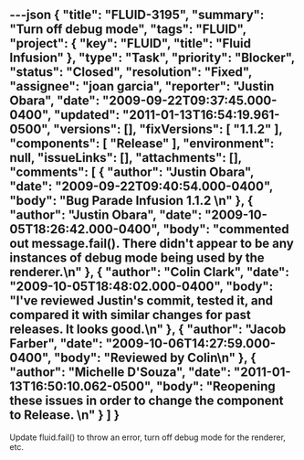 ---json
{
  "title": "FLUID-3195",
  "summary": "Turn off debug mode",
  "tags": "FLUID",
  "project": {
    "key": "FLUID",
    "title": "Fluid Infusion"
  },
  "type": "Task",
  "priority": "Blocker",
  "status": "Closed",
  "resolution": "Fixed",
  "assignee": "joan garcia",
  "reporter": "Justin Obara",
  "date": "2009-09-22T09:37:45.000-0400",
  "updated": "2011-01-13T16:54:19.961-0500",
  "versions": [],
  "fixVersions": [
    "1.1.2"
  ],
  "components": [
    "Release"
  ],
  "environment": null,
  "issueLinks": [],
  "attachments": [],
  "comments": [
    {
      "author": "Justin Obara",
      "date": "2009-09-22T09:40:54.000-0400",
      "body": "Bug Parade Infusion 1.1.2&#x20;\n"
    },
    {
      "author": "Justin Obara",
      "date": "2009-10-05T18:26:42.000-0400",
      "body": "commented out message.fail(). There didn't appear to be any instances of debug mode being used by the renderer.\n"
    },
    {
      "author": "Colin Clark",
      "date": "2009-10-05T18:48:02.000-0400",
      "body": "I've reviewed Justin's commit, tested it, and compared it with similar changes for past releases. It looks good.\n"
    },
    {
      "author": "Jacob Farber",
      "date": "2009-10-06T14:27:59.000-0400",
      "body": "Reviewed by Colin\n"
    },
    {
      "author": "Michelle D'Souza",
      "date": "2011-01-13T16:50:10.062-0500",
      "body": "Reopening these issues in order to change the component to Release.&#x20;\n"
    }
  ]
}
---
Update fluid.fail() to throw an error, turn off debug mode for the renderer, etc.&#x20;

        
